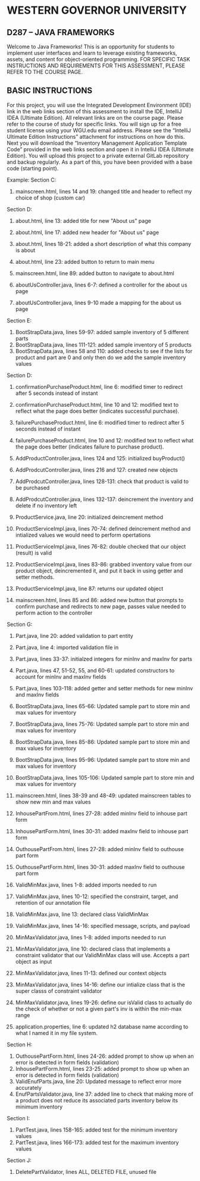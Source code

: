 # WESTERN GOVERNOR UNIVERSITY 
## D287 – JAVA FRAMEWORKS
Welcome to Java Frameworks! This is an opportunity for students to implement user interfaces and learn to leverage existing frameworks, assets, and content for object-oriented programming.
FOR SPECIFIC TASK INSTRUCTIONS AND REQUIREMENTS FOR THIS ASSESSMENT, PLEASE REFER TO THE COURSE PAGE.
## BASIC INSTRUCTIONS
For this project, you will use the Integrated Development Environment (IDE) link in the web links section of this assessment to install the IDE, IntelliJ IDEA (Ultimate Edition). All relevant links are on the course page. Please refer to the course of study for specific links. You will sign up for a free student license using your WGU.edu email address. Please see the “IntelliJ Ultimate Edition Instructions” attachment for instructions on how do this. Next you will download the “Inventory Management Application Template Code” provided in the web links section and open it in IntelliJ IDEA (Ultimate Edition). You will upload this project to a private external GitLab repository and backup regularly. As a part of this, you have been provided with a base code (starting point). 

Example:
Section C:
1. mainscreen.html, lines 14 and 19: changed title and header to reflect my choice of shop (custom car)

Section D:
1. about.html, line 13: added title for new "About us" page
2. about.html, line 17: added new header for "About us" page
3. about.html, lines 18-21: added a short description of what this company is about
4. about.html, line 23: added button to return to main menu

5. mainscreen.html, line 89: added button to navigate to about.html

6. aboutUsController.java, lines 6-7: defined a controller for the about us page
7. aboutUsController.java, lines 9-10 made a mapping for the about us page

Section E:
1. BootStrapData.java, lines 59-97: added sample inventory of 5 different parts
2. BootStrapData.java, lines 111-121: added sample inventory of 5 products
3. BootStrapData.java, lines 58 and 110: added checks to see if the lists for product and part are 0 and only then do we add the sample inventory values

Section D:
1. confirmationPurchaseProduct.html, line 6: modified timer to redirect after 5 seconds instead of instant
2. confirmationPurchaseProduct.html, line 10 and 12: modified text to reflect what the page does better (indicates successful purchase).

3. failurePurchaseProduct.html, line 6: modified timer to redirect after 5 seconds instead of instant
4. failurePurchaseProduct.html, line 10 and 12: modified text to reflect what the page does better (indicates failure to purchase product).

5. AddProductController.java, lines 124 and 125: initialized buyProduct()
6. AddProdcutController.java, lines 216 and 127: created new objects 
7. AddProdcutController.java, lines 128-131: check that product is valid to be purchased
8. AddProdcutController.java, lines 132-137: deincrement the inventory and delete if no inventory left

9. ProductService.java, line 20: initialized deincrement method

10. ProductServiceImpl.java, lines 70-74: defined deincrement method and intialized values we would need to perform opertations
11. ProductServiceImpl.java, lines 76-82: double checked that our object (result) is valid
12. ProductServiceImpl.java, lines 83-86: grabbed inventory value from our product object, deincremented it, and put it back in using getter and setter methods.
13. ProductServiceImpl.java, line 87: returns our updated object

14. mainscreen.html, lines 85 and 86: added new button that prompts to confirm purchase and redirects to new page, passes value needed to perform action to the controller

Section G:
1. Part.java, line 20: added validation to part entity
2. Part.java, line 4: imported validation file in
3. Part.java, lines 33-37: initialzed integers for minInv and maxInv for parts
4. Part.java, lines 47, 51-52, 55, and 60-61: updated constructors to account for minInv and maxInv fields
5. Part.java, lines 103-118: added getter and setter methods for new minInv and maxInv fields

6. BootStrapData.java, lines 65-66: Updated sample part to store min and max values for inventory
7. BootStrapData.java, lines 75-76: Updated sample part to store min and max values for inventory
8. BootStrapData.java, lines 85-86: Updated sample part to store min and max values for inventory
9. BootStrapData.java, lines 95-96: Updated sample part to store min and max values for inventory
10. BootStrapData.java, lines 105-106: Updated sample part to store min and max values for inventory

11. mainscreen.html, lines 38-39 and 48-49: updated mainscreen tables to show new min and max values

12. InhousePartFrom.html, lines 27-28: added minInv field to inhouse part form
13. InhousePartForm.html, lines 30-31: added maxInv field to inhouse part form

14. OuthousePartFrom.html, lines 27-28: added minInv field to outhouse part form
15. OuthousePartForm.html, lines 30-31: added maxInv field to outhouse part form

16. ValidMinMax.java, lines 1-8: added imports needed to run
17. ValidMinMax.java, lines 10-12: specified the constraint, target, and retention of our annotation file
18. ValidMinMax.java, line 13: declared class ValidMinMax
19. ValidMinMax.java, lines 14-16: specified message, scripts, and payload

20. MinMaxValidator.java, lines 1-8: added imports needed to run
21. MinMaxValidator.java, line 10: declared class that implements a constraint validator that our ValidMinMax class will use. Accepts a part object as input
22. MinMaxValidator.java, lines 11-13: defined our context objects
23. MinMaxValidator.java, lines 14-16: define our intialize class that is the super classs of constraint validator
24. MinMaxValidator.java, lines 19-26: define our isValid class to actually do the check of whether or not a given part's inv is within the min-max range

25. application.properties, line 6: updated h2 database name according to what I named it in my file system.

Section H:
1. OuthousePartForm.html, lines 24-26: added prompt to show up when an error is detected in form fields (validation)
2. InhousePartForm.html, lines 23-25: added prompt to show up when an error is detected in form fields (validation)
3. ValidEnufParts.java, line 20: Updated message to reflect error more accurately
4. EnufPartsValidator.java, line 37: added line to check that making more of a product does not reduce its associated parts inventory below its minimum inventory

Section I:
1. PartTest.java, lines 158-165: added test for the minimum inventory values
2. PartTest.java, lines 166-173: added test for the maximum inventory values

Section J:
1. DeletePartValidator, lines ALL, DELETED FILE, unused file